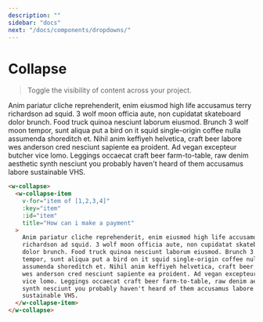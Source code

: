 ```yaml
---
description: ""
sidebar: "docs"
next: "/docs/components/dropdowns/"
---
```


# Collapse

> Toggle the visibility of content across your project.

<w-collapse>
  <w-collapse-item v-for="item of [1,2,3,4]" :key="item" :id="item" title="How can i make a payment">
    Anim pariatur cliche reprehenderit, enim eiusmod high life accusamus terry richardson ad squid. 3 wolf moon officia aute, non cupidatat skateboard dolor brunch. Food truck quinoa nesciunt laborum eiusmod. Brunch 3 wolf moon tempor, sunt aliqua put a bird on it squid single-origin coffee nulla assumenda shoreditch et. Nihil anim keffiyeh helvetica, craft beer labore wes anderson cred nesciunt sapiente ea proident. Ad vegan excepteur butcher vice lomo. Leggings occaecat craft beer farm-to-table, raw denim aesthetic synth nesciunt you probably haven't heard of them accusamus labore sustainable VHS.
  </w-collapse-item>
</w-collapse>

```html
<w-collapse>
  <w-collapse-item
    v-for="item of [1,2,3,4]"
    :key="item"
    :id="item"
    title="How can i make a payment"
  >
    Anim pariatur cliche reprehenderit, enim eiusmod high life accusamus terry
    richardson ad squid. 3 wolf moon officia aute, non cupidatat skateboard
    dolor brunch. Food truck quinoa nesciunt laborum eiusmod. Brunch 3 wolf moon
    tempor, sunt aliqua put a bird on it squid single-origin coffee nulla
    assumenda shoreditch et. Nihil anim keffiyeh helvetica, craft beer labore
    wes anderson cred nesciunt sapiente ea proident. Ad vegan excepteur butcher
    vice lomo. Leggings occaecat craft beer farm-to-table, raw denim aesthetic
    synth nesciunt you probably haven't heard of them accusamus labore
    sustainable VHS.
  </w-collapse-item>
</w-collapse>
```
